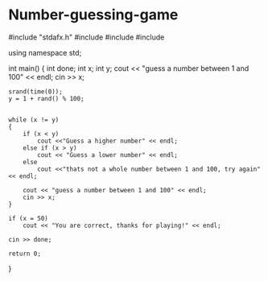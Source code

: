 # Number-guessing-game



#include "stdafx.h"
#include <iostream>
#include <cstdlib>
#include <ctime>

using namespace std;


int main()
{
	int done;
	int x;
	int y;
	cout << "guess a number between 1 and 100" << endl;
	cin >> x;
	
	srand(time(0));
	y = 1 + rand() % 100;


	while (x != y)
	{
		if (x < y)
			cout <<"Guess a higher number" << endl;
		else if (x > y)
			cout << "Guess a lower number" << endl;
		else
			cout <<"thats not a whole number between 1 and 100, try again" << endl;

		cout << "guess a number between 1 and 100" << endl;
		cin >> x;
	}

	if (x = 50)
		cout << "You are correct, thanks for playing!" << endl;

	cin >> done;

	return 0;
}
